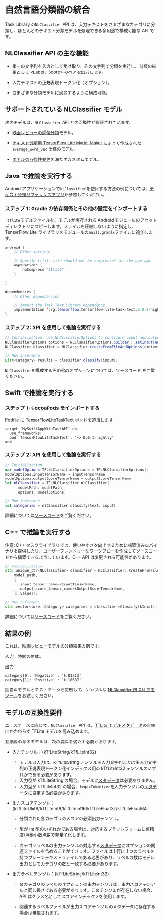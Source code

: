 # 自然言語分類器の統合

Task Library の`NLClassifier` API は、入力テキストをさまざまなカテゴリに分類し、ほとんどのテキスト分類モデルを処理できる多用途で構成可能な API です。

## NLClassifier API の主な機能

- 単一の文字列を入力として受け取り、その文字列で分類を実行し、分類の結果として <Label、Score> のペアを出力します。

- 入力テキストの正規表現トークン化（オプション）。

- さまざまな分類モデルに適応するように構成可能。

## サポートされている NLClassifier モデル

次のモデルは、`NLClassifier` API との互換性が保証されています。

- <a href="../../models/text_classification/overview.md">映画レビューの感情分類</a>モデル。

- [テキスト分類用 TensorFlow Lite Model Maker ](https://www.tensorflow.org/lite/tutorials/model_maker_text_classification)によって作成された`average_word_vec` 仕様のモデル。

- [モデルの互換性要件](#model-compatibility-requirements)を満たすカスタムモデル。

## Java で推論を実行する

Android アプリケーションで`NLClassifier`を使用する方法の例については、[テキスト分類リファレンスアプリ](https://github.com/tensorflow/examples/blob/master/lite/examples/text_classification/android/lib_task_api/src/main/java/org/tensorflow/lite/examples/textclassification/client/TextClassificationClient.java)を参照してください。

### ステップ 1: Gradle の依存関係とその他の設定をインポートする

`.tflite`モデルファイルを、モデルが実行される Android モジュールのアセットディレクトリにコピーします。ファイルを圧縮しないように指定し、TensorFlow Lite ライブラリをモジュールの`build.gradle`ファイルに追加します。

```java
android {
    // Other settings

    // Specify tflite file should not be compressed for the app apk
    aaptOptions {
        noCompress "tflite"
    }

}

dependencies {
    // Other dependencies

    // Import the Task Text Library dependency
    implementation 'org.tensorflow:tensorflow-lite-task-text:0.0.0-nightly'
}
```

### ステップ 2: API を使用して推論を実行する

```java
// Initialization, use NLClassifierOptions to configure input and output tensors
NLClassifierOptions options = NLClassifierOptions.builder().setInputTensorName(INPUT_TENSOR_NAME).setOutputScoreTensorName(OUTPUT_SCORE_TENSOR_NAME).build();
NLClassifier classifier = NLClassifier.createFromFileAndOptions(context, modelFile, options);

// Run inference
List<Category> results = classifier.classify(input);
```

`NLClassifier`を構成するその他のオプションについては、<a>ソースコード</a> をご覧ください。

## Swift で推論を実行する

### ステップ 1: CocoaPods をインポートする

Podfile に TensorFlowLiteTaskText ポッドを追加します

```
target 'MySwiftAppWithTaskAPI' do
  use_frameworks!
  pod 'TensorFlowLiteTaskText', '~> 0.0.1-nightly'
end
```

### ステップ 2: API を使用して推論を実行する

```swift
// Initialization
var modelOptions:TFLNLClassifierOptions = TFLNLClassifierOptions()
modelOptions.inputTensorName = inputTensorName
modelOptions.outputScoreTensorName = outputScoreTensorName
let nlClassifier = TFLNLClassifier.nlClassifier(
      modelPath: modelPath,
      options: modelOptions)

// Run inference
let categories = nlClassifier.classify(text: input)
```

詳細については[ソースコード](https://github.com/tensorflow/tflite-support/blob/master/tensorflow_lite_support/cc/task/text/nlclassifier/nl_classifier.h)をご覧ください。

## C++ で推論を実行する

注意: C++ タスクライブラリでは、使いやすさを向上するために構築済みのバイナリを提供したり、ユーザーフレンドリーなワークフローを作成してソースコードから構築できるようしています。C++ API は変更される可能性があります。

```c++
// Initialization
std::unique_ptr<NLClassifier> classifier = NLClassifier::CreateFromFileAndOptions(
    model_path,
    {
      .input_tensor_name=kInputTensorName,
      .output_score_tensor_name=kOutputScoreTensorName,
    }).value();

// Run inference
std::vector<core::Category> categories = classifier->Classify(kInput);
```

詳細については[ソースコード](https://github.com/tensorflow/tflite-support/blob/master/tensorflow_lite_support/cc/task/text/nlclassifier/nl_classifier.h)をご覧ください。

## 結果の例

これは、[映画レビューモデル](https://www.tensorflow.org/lite/models/text_classification/overview)の分類結果の例です。

入力：時間の無駄。

出力：

```
category[0]: 'Negative' : '0.81313'
category[1]: 'Positive' : '0.18687'
```

独自のモデルとテストデータを使用して、シンプルな [NLClassifier 用 CLI デモツール](https://github.com/tensorflow/tflite-support/blob/master/tensorflow_lite_support/examples/task/text/desktop/README.md#nlclassifier)をお試しください。

## モデルの互換性要件

ユースケースに応じて、`NLClassifier` API は、[TFLite モデルメタデータ](../../convert/metadata.md)の有無にかかわらず TFLite モデルを読み込めます。

互換性のあるモデルは、次の要件を満たす必要があります。

- 入力テンソル：(kTfLiteString/kTfLiteInt32)

    - モデルの入力は、kTfLiteString テンソル生入力文字列または生入力文字列の正規表現トークン化インデックス用の kTfLiteInt32 テンソルのいずれかである必要があります。
    - 入力型が kTfLiteString の場合、モデルに[メタデータ](../../convert/metadata.md)は必要ありません。
    - 入力型が kTfLiteInt32 の場合、`RegexTokenizer`を入力テンソルの[メタデータ](../../convert/metadata.md)に設定する必要があります。

- 出力スコアテンソル：(kTfLiteUInt8/kTfLiteInt8/kTfLiteInt16/kTfLiteFloat32/kTfLiteFloat64)

    - 分類された各カテゴリのスコアの必須出力テンソル。

    - 型が Int 型のいずれかである場合は、対応するプラットフォームに倍精度/浮動小数点数で非量子化します。

    - カテゴリラベルの出力テンソルの対応する[メタデータ](../../convert/metadata.md)にオプションの関連ファイルを含めることができます。ファイルは 1 行に 1 つのラベルを持つプレーンテキストファイルである必要があり、ラベルの数はモデル出力としてカテゴリの数と一致する必要があります。

- 出力ラベルテンソル：(kTfLiteString/kTfLiteInt32)

    - 各カテゴリのラベルのオプションの出力テンソルは、出力スコアテンソルと同じ長さである必要があります。このテンソルが存在しない場合、API はクラス名としてスコアインデックスを使用します。

    - 関連するラベルファイルが出力スコアテンソルのメタデータに存在する場合は無視されます。
